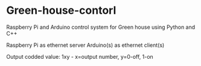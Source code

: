 # Green-house-contorl
Raspberry Pi and Arduino control system for Green house using Python and C++

Raspberry Pi as ethernet server
Arduino(s) as ethernet client(s)

Output codded value:
1xy - x=output number, y=0-off, 1-on